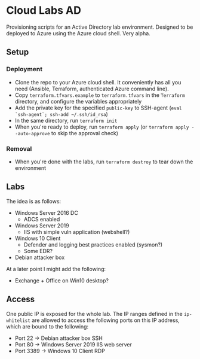 # Cloud Labs AD

Provisioning scripts for an Active Directory lab environment. Designed to be deployed to Azure using the Azure cloud shell. Very alpha.

## Setup

### Deployment

- Clone the repo to your Azure cloud shell. It conveniently has all you need (Ansible, Terraform, authenticated Azure command line).
- Copy `terraform.tfvars.example` to `terraform.tfvars` in the `Terraform` directory, and configure the variables appropriately
- Add the private key for the specified `public-key` to SSH-agent (``eval `ssh-agent`; ssh-add ~/.ssh/id_rsa``)
- In the same directory, run `terraform init`
- When you're ready to deploy, run `terraform apply` (or `terraform apply --auto-approve` to skip the approval check)

### Removal

- When you're done with the labs, run `terraform destroy` to tear down the environment

## Labs

The idea is as follows:

- Windows Server 2016 DC
    - ADCS enabled
- Windows Server 2019
    - IIS with simple vuln application (webshell?)
- Windows 10 Client
    - Defender and logging best practices enabled (sysmon?)
    - Some EDR?
- Debian attacker box

At a later point I might add the following:
- Exchange + Office on Win10 desktop?

## Access

One public IP is exposed for the whole lab. The IP ranges defined in the `ip-whitelist` are allowed to access the following ports on this IP address, which are bound to the following:

- Port 22   -> Debian attacker box SSH
- Port 80   -> Windows Server 2019 IIS web server
- Port 3389 -> Windows 10 Client RDP